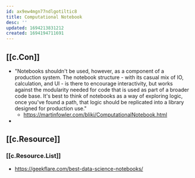 ```yaml
---
id: ax9ew4mgn77ndlgotiltic8
title: Computational Notebook
desc: ''
updated: 1694213831212
created: 1694194711691
---
```


## [[c.Con]]

- "Notebooks shouldn't be used, however, as a component of a production system. The notebook structure - with its casual mix of IO, calculation, and UI - is there to encourage interactivity, but works against the modularity needed for code that is used as part of a broader code base. It's best to think of notebooks as a way of exploring logic, once you've found a path, that logic should be replicated into a library designed for production use."
  - https://martinfowler.com/bliki/ComputationalNotebook.html
- 

## [[c.Resource]]

### [[c.Resource.List]]

- https://geekflare.com/best-data-science-notebooks/